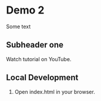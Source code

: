 # Demo 2

Some text

## Subheader one

Watch tutorial on YouTube.

## Local Development

1. Open index.html in your browser.